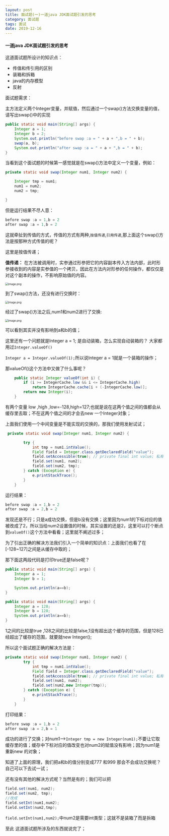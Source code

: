 ```yaml
---
layout: post
title: 面试题(一)一道java JDK面试题引发的思考
category: 面试题
tags: 面试
date: 2019-12-16
---
```

<meta name="referrer" content="no-referrer" />

#### 一道java JDK面试题引发的思考

这道面试题所设计的知识点：

* 传值和传引用的区别
* 装箱和拆箱
* java的内存模型
* 反射

面试题需求：

主方法定义两个Integer变量，并赋值，然后通过一个swap()方法交换变量的值，请写出swap()中的实现

```java
public static void main(String[] args) {
    Integer a = 1;
    Integer b = 2;
    System.out.println("before swap :a = " + a + ",b = " + b);
    swap(a, b);
    System.out.println("after swap :a = " + a + ",b = " + b);
}
```

当看到这个面试题的时候第一感觉就是在swap()方法中定义一个变量，例如：

```java
private static void swap(Integer num1, Integer num2) {

    Integer tmp = num1;
    num1 = num2;
    num2 = tmp;

}
```

但是运行结果不尽人意：

```java
before swap :a = 1,b = 2
after swap :a = 1,b = 2
```

这就牵扯到传值的方式，传值的方式有两种,`按值传递`,`引用传递`,那上面这个swap()方法是按那种方式传值的呢？

这里是按值传递；

**值传递：**
在方法被调用时，实参通过形参把它的内容副本传入方法内部，此时形参接收到的内容是实参值的一个拷贝，因此在方法内对形参的任何操作，都仅仅是对这个副本的操作，不影响原始值的内容。

<img src="https://upload-images.jianshu.io/upload_images/15181329-4fca1859617c3451.png?imageMogr2/auto-orient/strip%7CimageView2/2/w/1240" alt="image.png" style="zoom:60%;" />

到了swap()方法，还没有进行交换时：

<img src="https://upload-images.jianshu.io/upload_images/15181329-8549c296a47681be.png?imageMogr2/auto-orient/strip%7CimageView2/2/w/1240" alt="image.png" style="zoom:60%;" />

经过了swap()方法之后,num1和num2进行了交换:

<img src="https://upload-images.jianshu.io/upload_images/15181329-eaae27332160c6d6.png?imageMogr2/auto-orient/strip%7CimageView2/2/w/1240" alt="image.png" style="zoom:60%;" />

可以看到其实并没有影响到a和b的值；

这里还有一个问题就是Integer a = 1; 是自动装箱，怎么实现自动装箱的？ 大家都用过`Integer.valueOf()`

`Integer a = Integer.valueOf(1);`所以说Integer a = 1就是一个装箱的操作；

那valueOf()这个方法中又做了什么事呢？

```java
    public static Integer valueOf(int i) {
        if (i >= IntegerCache.low && i <= IntegerCache.high)
            return IntegerCache.cache[i + (-IntegerCache.low)];
        return new Integer(i);
    }
```

有两个变量 low ,high ,low=-128,high=127;也就是说在这两个值之间的值都会从缓存里去取；不在这两个值之间的才会去new 一个Integer对象；

上面我们使用一个中间变量是不能实现的交换的，那我们使用发射试试；

```java
 private static void swap(Integer num1, Integer num2) {

        try {
            int tmp = num1.intValue();
            Field field = Integer.class.getDeclaredField("value");
            field.setAccessible(true); // private final int value; 私有属性，使用暴力反射
            field.set(num1, num2);
            field.set(num2, tmp);
        } catch (Exception e) {
            e.printStackTrace();
        }
    }
```

运行结果：

```java
before swap :a = 1,b = 2
after swap :a = 2,b = 2
```

发现还是不行；只是a成功交换，但是b没有交换；这里因为num1的下标对应的值被改成了2，所以当给num2设置值的时候，其实设置的还是2，这里可以打个断点到`valueOf()`这个方法中看看；这里就不阐述过多；

为了引出正确的解决方法我们引入一个简单的知识点：上面我们也看了在[-128~127]之间是从缓存中取的；

那下面这两段代码是打印true还是false呢？

```java
public static void main(String[] args) {
    Integer a = 1;
    Integer b = 1;

    System.out.println(a==b);
}   
```


```java
public static void main(String[] args) {
    Integer a = 128;
    Integer b = 128;
	System.out.println(a==b);
} 
```

1之间的比较是true ,128之间的比较是false,1没有超出这个缓存的范围，但是128已经超出了缓存的范围，就要就new Integer();

所以这个面试题正确的解决方法是：

```java
private static void swap(Integer num1, Integer num2) {
        try {
            int tmp = num1.intValue();
            Field field = Integer.class.getDeclaredField("value");
            field.setAccessible(true); // private final int value; 私有属性，使用暴力反射
            field.set(num1, num2);
            field.set(num2,new Integer(tmp));
        } catch (Exception e) {
            e.printStackTrace();
        }
    }
```

打印结果：

```java
before swap :a = 1,b = 2
after swap :a = 2,b = 1
```

成功的进行了交换；对num1-->`Integer tmp = new Integer(num1);`不要让它取缓存里的值；缓存中下标对应的值改变也对num2的赋值没有影响；因为num1是重新new 的对象；

知道了上面的原理，我们把a和b的值分别变成777 和999 那会不会成功交换呢？自己可以下去试一试；

还有没有其他的解决方式呢？当然是有的；我们可以把

```java
field.set(num1, num2);
field.set(num2, tmp);
//改成
field.setInt(num1,num2);
field.setInt(num2,tmp);
```

`field.setInt(num1,num2);`中num2是需要int类型；这就不是装箱了而是拆箱

至此 这道面试题所涉及的东西就说完了；

